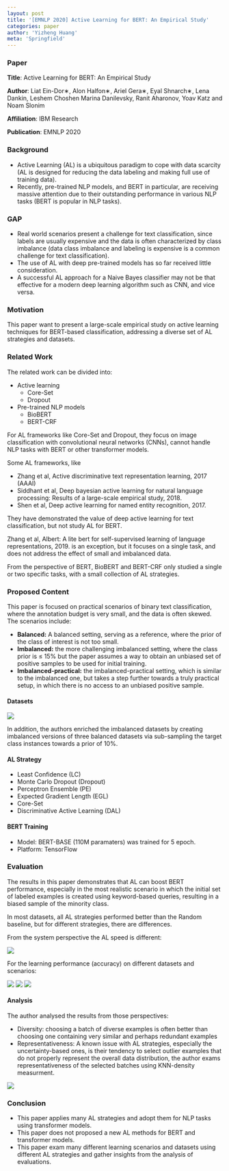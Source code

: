 ```yaml
---
layout: post
title: '[EMNLP 2020] Active Learning for BERT: An Empirical Study'
categories: paper
author: 'Yizheng Huang'
meta: 'Springfield'
---
```


### Paper

**Title**: Active Learning for BERT: An Empirical Study

**Author**: Liat Ein-Dor∗, Alon Halfon∗, Ariel Gera∗, Eyal Shnarch∗, Lena Dankin, Leshem Choshen Marina Danilevsky, Ranit Aharonov, Yoav Katz and Noam Slonim

**Affiliation**: IBM Research

**Publication**: EMNLP 2020

### Background

- Active Learning (AL) is a ubiquitous paradigm to cope with data scarcity (AL is designed for reducing the data labeling and making full use of training data).
- Recently, pre-trained NLP models, and BERT in particular, are receiving massive attention due to their outstanding performance in various NLP tasks (BERT is popular in NLP tasks).

### GAP

- Real world scenarios present a challenge for text classification, since labels are usually expensive and the data is often characterized by class imbalance (data class imbalance and labeling is expensive is a common challenge for text classification).
- The use of AL with deep pre-trained models has so far received little consideration.
- A successful AL approach for a Naive Bayes classifier may not be that effective for a modern deep learning algorithm such as CNN, and vice versa.

### Motivation

This paper want to present a large-scale empirical study on active learning techniques for BERT-based classification, addressing a diverse set of AL strategies and datasets.

### Related Work

The related work can be divided into:

- Active learning
  - Core-Set
  - Dropout
- Pre-trained NLP models
  - BioBERT
  - BERT-CRF

For AL frameworks like Core-Set and Dropout, they focus on image classification with convolutional neural networks (CNNs), cannot handle NLP tasks with BERT or other transformer models.

Some AL frameworks, like

- Zhang et al, Active discriminative text representation learning, 2017 (AAAI)
- Siddhant et al, Deep bayesian active learning for natural language processing: Results of a large-scale empirical study, 2018.
- Shen et al, Deep active learning for named entity recognition, 2017.

They have demonstrated the value of deep active learning for text classification, but not study AL for BERT.

Zhang et al, Albert: A lite bert for self-supervised learning of language representations, 2019. is an exception, but it focuses on a single task, and does not address the effect of small and imbalanced data.

From the perspective of BERT, BioBERT and BERT-CRF only studied a single or two specific tasks, with a small collection of AL strategies.

### Proposed Content

This paper is focused on practical scenarios of binary text classification, where the annotation budget is very small, and the data is often skewed. The scenarios include:

- **Balanced:** A balanced setting, serving as a reference, where the prior of the class of interest is not too small.
- **Imbalanced:** the more challenging imbalanced setting, where the class prior is ≤ 15% but the paper assumes a way to obtain an unbiased set of positive samples to be used for initial training.
- **Imbalanced-practical:** the imbalanced-practical setting, which is similar to the imbalanced one, but takes a step further towards a truly practical setup, in which there is no access to an unbiased positive sample.

#### Datasets

![](https://i.loli.net/2021/07/13/qevhT3wDuL6Pb9Q.png)

In addition, the authors enriched the imbalanced datasets by creating imbalanced versions of three balanced datasets via sub-sampling the target class instances towards a prior of 10%.

#### AL Strategy

- Least Confidence (LC)
- Monte Carlo Dropout (Dropout)
- Perceptron Ensemble (PE)
- Expected Gradient Length (EGL)
- Core-Set
- Discriminative Active Learning (DAL)

#### BERT Training

- Model: BERT-BASE (110M paramaters) was trained for 5 epoch.
- Platform: TensorFlow

### Evaluation

The results in this paper demonstrates that AL can boost BERT performance, especially in the most realistic scenario in which the initial set of labeled examples is created using keyword-based queries, resulting in a biased sample of the minority class.

In most datasets, all AL strategies performed better than the Random baseline, but for different strategies, there are differences.

From the system perspective the AL speed is different:

![](https://i.loli.net/2021/07/13/BDbNU1garwFyYZl.png)

For the learning performance (accuracy) on different datasets and scenarios:

![](https://i.loli.net/2021/07/13/J457pA6U3YHCclw.png)
![](https://i.loli.net/2021/07/13/pu6Izb8QrXGFmwt.png)
![](https://i.loli.net/2021/07/13/uiYBTvsb2nLUCd5.png)

#### Analysis

The author analysed the results from those perspectives:

- Diversity: choosing a batch of diverse examples is often better than choosing one containing very similar and perhaps redundant examples
- Representativeness: A known issue with AL strategies, especially the uncertainty-based ones, is their tendency to select outlier examples that do not properly represent the overall data distribution, the author exams representativeness of the selected batches using KNN-density measurment.

![](https://i.loli.net/2021/07/13/SobeEj7PTZI5ihw.png)

### Conclusion

- This paper applies many AL strategies and adopt them for NLP tasks using transformer models.
- This paper does not proposed a new AL methods for BERT and transformer models.
- This paper exam many different learning scenarios and datasets using different AL strategies and gather insights from the analysis of evaluations.
